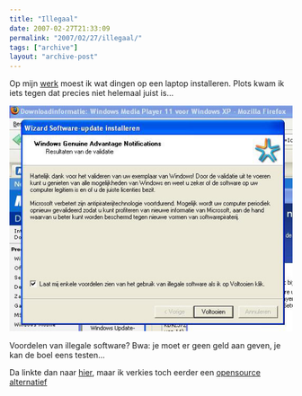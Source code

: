 ```yaml
---
title: "Illegaal"
date: 2007-02-27T21:33:09
permalink: "2007/02/27/illegaal/"
tags: ["archive"]
layout: "archive-post"
---
```

Op mijn [werk](http://www.eekhoutcentrum.be/ "http://www.eekhoutcentrum.be") moest ik wat dingen op een laptop installeren. Plots kwam ik iets tegen dat precies niet helemaal juist is…

![illegaal](/images/blog/2007/02/illegaal.jpg)

Voordelen van illegale software? Bwa: je moet er geen geld aan geven, je kan de boel eens testen…

Da linkte dan naar [hier](http://www.microsoft.com/genuine/offers/Default.aspx?displaylang=nl "http://www.microsoft.com/genuine/offers/Default.aspx?displaylang=nl"), maar ik verkies toch eerder een [opensource alternatief](http://www.osalt.com/ "http://www.osalt.com/")
